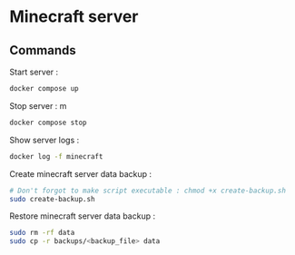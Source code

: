 # Minecraft server

## Commands

Start server : 

```bash
docker compose up
```

Stop server :
m
```bash
docker compose stop
```

Show server logs :

```bash
docker log -f minecraft
```

Create minecraft server data backup : 

```bash
# Don't forgot to make script executable : chmod +x create-backup.sh
sudo create-backup.sh
```

Restore minecraft server data backup : 

```bash
sudo rm -rf data
sudo cp -r backups/<backup_file> data
```